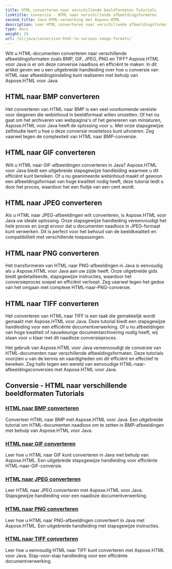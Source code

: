 ```yaml
---
title: HTML converteren naar verschillende beeldformaten Tutorials
linktitle: Conversie - HTML naar verschillende afbeeldingsformaten
second_title: Java HTML-verwerking met Aspose.HTML
description: Leer HTML converteren naar verschillende afbeeldingsformaten zoals BMP, GIF, JPEG, PNG en TIFF met Aspose.HTML voor Java. Deze uitgebreide tutorial behandelt efficiënte documentverwerking.
type: docs
weight: 24
url: /nl/java/conversion-html-to-various-image-formats/
---
```


Wilt u HTML-documenten converteren naar verschillende afbeeldingsformaten zoals BMP, GIF, JPEG, PNG en TIFF? Aspose.HTML voor Java is er om deze conversie naadloos en efficiënt te maken. In dit artikel geven we u een uitgebreide handleiding over hoe u conversie van HTML naar afbeeldingsindeling kunt realiseren met behulp van Aspose.HTML voor Java. 

## HTML naar BMP converteren

Het converteren van HTML naar BMP is een veel voorkomende vereiste voor diegenen die webinhoud in beeldformaat willen omzetten. Of het nu gaat om het archiveren van webpagina's of het genereren van miniaturen, Aspose.HTML voor Java heeft de oplossing voor u. Met onze stapsgewijze zelfstudie leert u hoe u deze conversie moeiteloos kunt uitvoeren. Zeg vaarwel tegen de complexiteit van HTML naar BMP-conversie.

## HTML naar GIF converteren

Wilt u HTML naar GIF-afbeeldingen converteren in Java? Aspose.HTML voor Java biedt een uitgebreide stapsgewijze handleiding waarmee u dit efficiënt kunt bereiken. Of u nu geanimeerde webinhoud maakt of gewoon een afbeeldingsformaat van hoge kwaliteit nodig heeft, deze tutorial leidt u door het proces, waardoor het een fluitje van een cent wordt.

## HTML naar JPEG converteren

Als u HTML naar JPEG-afbeeldingen wilt converteren, is Aspose.HTML voor Java uw ideale oplossing. Onze stapsgewijze handleiding vereenvoudigt het hele proces en zorgt ervoor dat u documenten naadloos in JPEG-formaat kunt verwerken. Dit is perfect voor het behoud van de beeldkwaliteit en compatibiliteit met verschillende toepassingen.

## HTML naar PNG converteren

Het transformeren van HTML naar PNG-afbeeldingen in Java is eenvoudig als u Aspose.HTML voor Java aan uw zijde heeft. Onze uitgebreide gids biedt gedetailleerde, stapsgewijze instructies, waardoor het conversieproces soepel en efficiënt verloopt. Zeg vaarwel tegen het gedoe van het omgaan met complexe HTML-naar-PNG-conversie.

## HTML naar TIFF converteren

Het converteren van HTML naar TIFF is een taak die gemakkelijk wordt gemaakt met Aspose.HTML voor Java. Deze tutorial biedt een stapsgewijze handleiding voor een efficiënte documentverwerking. Of u nu afbeeldingen van hoge kwaliteit of nauwkeurige documentarchivering nodig heeft, wij staan voor u klaar met dit naadloze conversieproces.

Het gebruik van Aspose.HTML voor Java vereenvoudigt de conversie van HTML-documenten naar verschillende afbeeldingsformaten. Deze tutorials voorzien u van de kennis en vaardigheden om dit efficiënt en effectief te bereiken. Zeg hallo tegen een wereld van eenvoudige HTML-naar-afbeeldingsconversies met Aspose.HTML voor Java.

## Conversie - HTML naar verschillende beeldformaten Tutorials
### [HTML naar BMP converteren](./convert-html-to-bmp/)
Converteer HTML naar BMP met Aspose.HTML voor Java. Een uitgebreide tutorial om HTML-documenten naadloos om te zetten in BMP-afbeeldingen met behulp van Aspose.HTML voor Java.
### [HTML naar GIF converteren](./convert-html-to-gif/)
Leer hoe u HTML naar GIF kunt converteren in Java met behulp van Aspose.HTML. Een uitgebreide stapsgewijze handleiding voor efficiënte HTML-naar-GIF-conversie.
### [HTML naar JPEG converteren](./convert-html-to-jpeg/)
Leer HTML naar JPEG converteren met Aspose.HTML voor Java. Stapsgewijze handleiding voor een naadloze documentverwerking.
### [HTML naar PNG converteren](./convert-html-to-png/)
Leer hoe u HTML naar PNG-afbeeldingen converteert in Java met Aspose.HTML. Een uitgebreide handleiding met stapsgewijze instructies.
### [HTML naar TIFF converteren](./convert-html-to-tiff/)
Leer hoe u eenvoudig HTML naar TIFF kunt converteren met Aspose.HTML voor Java. Stap-voor-stap handleiding voor een efficiënte documentverwerking.
